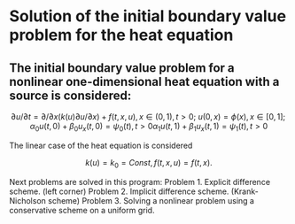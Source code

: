 # Solution of the initial boundary value problem for the heat equation

## The initial boundary value problem for a nonlinear one-dimensional heat equation with a source is considered:
```math
\partial u/ \partial t = \partial / \partial x (k(u) \partial u / \partial x) + f(t,x,u),  x \in (0,1), t > 0;\
u(0, x) = \phi(x), x \in [0,1];  
\alpha_0 u(t,0) + \beta_0u_x(t,0) = \psi_0(t), t > 0  
 \alpha_1 u(t,1) + \beta_1u_x(t,1) = \psi_1(t), t > 0  
```
The linear case of the heat equation is considered
```math
k(u)=k_0=Const, f(t,x,u)=f(t,x).
```
Next problems are solved in this program:
Problem 1. Explicit difference scheme. (left corner)
Problem 2. Implicit difference scheme. (Krank-Nicholson scheme)
Problem 3. Solving a nonlinear problem using a conservative scheme on a uniform grid.
